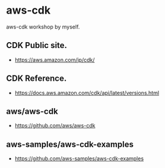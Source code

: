 # aws-cdk
aws-cdk workshop by myself.

## CDK Public site.
- https://aws.amazon.com/jp/cdk/

## CDK Reference.
- https://docs.aws.amazon.com/cdk/api/latest/versions.html

## aws/aws-cdk
- https://github.com/aws/aws-cdk

## aws-samples/aws-cdk-examples
- https://github.com/aws-samples/aws-cdk-examples

